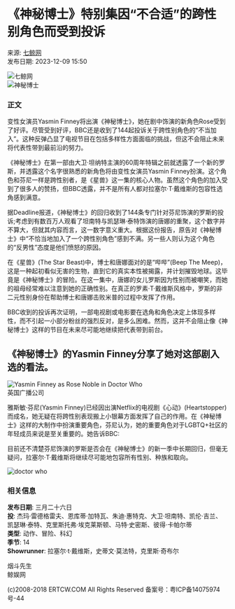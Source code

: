 # 《神秘博士》特别集因“不合适”的跨性别角色而受到投诉

来源: [七鲸网](http://www.ertcw.com/news/list/197/)  
发布日期: 2023-12-09 15:50  

![七鲸网](http://www.ertcw.com/file/upload/202312/02/152113821.png)  
![神秘博士](http://www.ertcw.com/file/upload/202312/09/155024261.jpg)

### 正文

变性女演员Yasmin Finney将出演《神秘博士》，她在剧中饰演的新角色Rose受到了好评。尽管受到好评，BBC还是收到了144起投诉关于跨性别角色的“不当加入”。这种反弹凸显了电视节目在包括多样性方面面临的挑战，但这不会阻止未来将代表性带到最前沿的努力。

《神秘博士》在第一部由大卫·坦纳特主演的60周年特辑之前就透露了一个新的罗斯，并透露这个名字很熟悉的新角色将由变性女演员Yasmin Finney扮演。这个角色和芬尼一样是跨性别者，是《星兽》这一集的核心人物。虽然这个角色的加入受到了很多人的赞扬，但BBC透露，并不是所有人都对拉塞尔·T·戴维斯的包容性选角感到满意。

据Deadline报道，《神秘博士》的回归收到了144条专门针对芬尼饰演的罗斯的投诉;考虑到有数百万人观看了坦南特与凯瑟琳·泰特饰演的唐娜的重聚，这个数字并不算大，但就其内容而言，这一数字意义重大。根据这份报告，原告对《神秘博士》中“不恰当地加入了一个跨性别角色”感到不满。另一些人则认为这个角色的“反男性”态度是他们愤怒的原因。

在《星兽》(The Star Beast)中，博士和唐娜面对的是“哔哔”(Beep The Meep)，这是一种起初看似无害的生物，直到它的真实本性被揭露，并计划摧毁地球。这毕竟是《神秘博士》的冒险。在这一集中，唐娜的女儿罗斯因为性别而被嘲笑，而她的祖母经常难以注意到她的正确性别。在真正的罗素·T·戴维斯风格中，罗斯的非二元性别身份在帮助博士和唐娜击败米普的过程中发挥了作用。

BBC收到的投诉再次证明，一部电视剧或电影要在选角和角色决定上体现多样性，而不引起一小部分粉丝的强烈反对，是多么困难。然而，这并不会阻止像《神秘博士》这样的节目在未来尽可能地继续把代表带到前台。

## 《神秘博士》的Yasmin Finney分享了她对这部剧入选的看法。

![Yasmin Finney as Rose Noble in Doctor Who](http://www.ertcw.com/file/upload/202312/09/155024811.jpg)  
英国广播公司

雅斯敏·芬尼(Yasmin Finney)已经因出演Netflix的电视剧《心动》(Heartstopper)而成名，她无疑在将跨性别表现搬上小银幕方面发挥了自己的作用。在《神秘博士》这样的大制作中扮演重要角色，芬尼认为，她的重要角色对于LGBTQ+社区的年轻成员来说是至关重要的。她告诉BBC:

目前还不清楚芬尼饰演的罗斯是否会在《神秘博士》的新一季中长期回归，但毫无疑问，拉塞尔·T·戴维斯将继续尽可能地包容所有性别、种族和取向。

![doctor who](http://www.ertcw.com/file/upload/202312/09/155024961.jpg)

### 相关信息

**发布日期**: 三月二十六日  
**投**: 杰玛·雷德格雷夫、恩库蒂·加特瓦、朱迪·惠特克、大卫·坦南特、凯伦·吉兰、凯瑟琳·泰特、克里斯托弗·埃克莱斯顿、马特·史密斯、彼得·卡帕尔蒂  
**类型**: 动作、冒险、科幻  
**季节**: 14  
**Showrunner**: 拉塞尔·t·戴维斯，史蒂文·莫法特，克里斯·奇布尔  

烟斗先生  
鲸娱网  
  
(c)2008-2018 ERTCW.COM All Rights Reserved 备案号：粤ICP备14075974号-44  